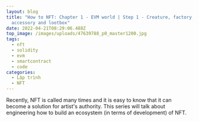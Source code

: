 ```yaml
---
layout: blog
title: "How to NFT: Chapter 1 - EVM world | Step 1 - Creature, factory,
  accessory and lootbox"
date: 2022-04-21T08:29:06.488Z
top_image: /images/uploads/47639788_p0_master1200.jpg
tags:
  - nft
  - solidity
  - evm
  - smartcontract
  - code
categories:
  - Lập trình
  - NFT
---
```

Recently, NFT is called many times and it is easy to know that it can become a solution for artist's authority. This series will talk about engineering how to build an ecosystem (in terms of development) of NFT.
<!-- more -->
